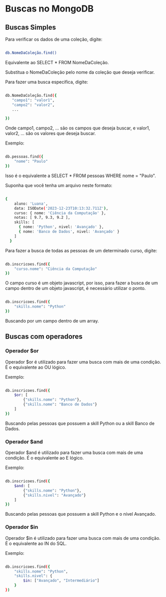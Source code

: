 # Buscas no MongoDB

## Buscas Simples

Para verificar os dados de uma coleção, digite:

```bash

db.NomeDaColeção.find()

```
Equivalente ao SELECT * FROM NomeDaColeção.


Substitua o NomeDaColeção pelo nome da coleção que deseja verificar.

Para fazer uma busca especifica, digite:
    
 ```bash

db.NomeDaColeção.find({
    "campo1": "valor1",
    "campo2": "valor2",
    ...

})

```

Onde campo1, campo2, ... são os campos que deseja buscar, e valor1, valor2, ... são os valores que deseja buscar.

Exemplo:

```bash

db.pessoas.find({
    "nome": "Paulo"
})

```

Isso é o equivalente a SELECT * FROM pessoas WHERE nome = "Paulo".


Suponha que você tenha um arquivo neste formato:

```bash

{
    aluno: 'Luana',
    data: ISODate('2023-12-23T10:13:32.711Z'),
    curso: { nome: 'Ciência da Computação' },
    notas: [ 9.7, 9.3, 9.2 ],
    skills: [
      { nome: 'Python', nivel: 'Avançado' },
      { nome: 'Banco de Dados', nivel: 'Avançado' }
    ]
  }

```

Para fazer a busca de todas as pessoas de um determinado curso, digite:

```bash

db.inscricoes.find({
    "curso.nome": "Ciência da Computação"
})

```

O campo curso é um objeto javascript, por isso, para fazer a busca de um campo dentro de um objeto javascript, é necessário utilizar o ponto.

```bash

db.inscricoes.find({
    "skills.nome": "Python"
})
```
Buscando por um campo dentro de um array.

## Buscas com operadores

### Operador $or

Operador $or é utilizado para fazer uma busca com mais de uma condição. É o equivalente ao OU lógico.

Exemplo:

```bash

db.inscricoes.find({
    $or: [
        {"skills.nome": "Python"},
        {"skills.nome": "Banco de Dados"}
    ]
})

```

Buscando pelas pessoas que possuem a skill Python ou a skill Banco de Dados.

### Operador $and

Operador $and é utilizado para fazer uma busca com mais de uma condição. É o equivalente ao E lógico.

Exemplo:

```bash

db.inscricoes.find({
    $and: [
        {"skills.nome": "Python"},
        {"skills.nivel": "Avançado"}
    ]
})

```

Buscando pelas pessoas que possuem a skill Python e o nível Avançado.

### Operador $in

Operador $in é utilizado para fazer uma busca com mais de uma condição. É o equivalente ao IN do SQL.

Exemplo:

```bash

db.inscricoes.find({
    "skills.nome": "Python",
    "skills.nivel": {
        $in: ["Avançado", "Intermediário"]
    }
})

```